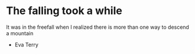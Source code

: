 # The falling took a while

It was in the freefall when I 
realized there is more than
one way to descend a mountain

- Eva Terry